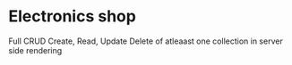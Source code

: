 # Electronics shop

Full CRUD Create, Read, Update Delete of atleaast one collection in server side rendering
